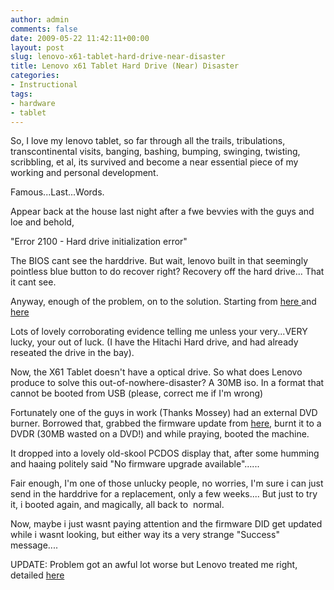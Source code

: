 ```yaml
---
author: admin
comments: false
date: 2009-05-22 11:42:11+00:00
layout: post
slug: lenovo-x61-tablet-hard-drive-near-disaster
title: Lenovo x61 Tablet Hard Drive (Near) Disaster
categories:
- Instructional
tags:
- hardware
- tablet
---
```


So, I love my lenovo tablet, so far through all the trails, tribulations, transcontinental visits, banging, bashing, bumping, swinging, twisting, scribbling, et al, its survived and become a near essential piece of my working and personal development.

Famous...Last...Words.

Appear back at the house last night after a fwe bevvies with the guys and loe and behold,

"Error 2100 - Hard drive initialization error"

The BIOS cant see the harddrive. But wait, lenovo built in that seemingly pointless blue button to do recover right? Recovery off the hard drive... That it cant see.

Anyway, enough of the problem, on to the solution. Starting from [here ](http://forums.lenovo.com/lnv/board/message?board.id=X_Series_Thinkpads&thread.id=674&view=by_date_ascending&page=1)and [here ](http://forums.lenovo.com/lnv/board/message?board.id=X_Series_Thinkpads&thread.id=7438)

Lots of lovely corroborating evidence telling me unless your very...VERY lucky, your out of luck. (I have the Hitachi Hard drive, and had already reseated the drive in the bay).

Now, the X61 Tablet doesn't have a optical drive. So what does Lenovo produce to solve this out-of-nowhere-disaster? A 30MB iso. In a format that cannot be booted from USB (please, correct me if I'm wrong)

Fortunately one of the guys in work (Thanks Mossey) had an external DVD burner. Borrowed that, grabbed the firmware update from [here](http://www-307.ibm.com/pc/support/site.wss/MIGR-63685.html), burnt it to a DVDR (30MB wasted on a DVD!) and while praying, booted the machine.

It dropped into a lovely old-skool PCDOS display that, after some humming and haaing politely said "No firmware upgrade available"......

Fair enough, I'm one of those unlucky people, no worries, I'm sure i can just send in the harddrive for a replacement, only a few weeks.... But just to try it, i booted again, and magically, all back to  normal.

Now, maybe i just wasnt paying attention and the firmware DID get updated while i wasnt looking, but either way its a very strange "Success" message....

UPDATE: Problem got an awful lot worse but Lenovo treated me right, detailed [here ](http://www.andrewbolster.info/?p=151)
